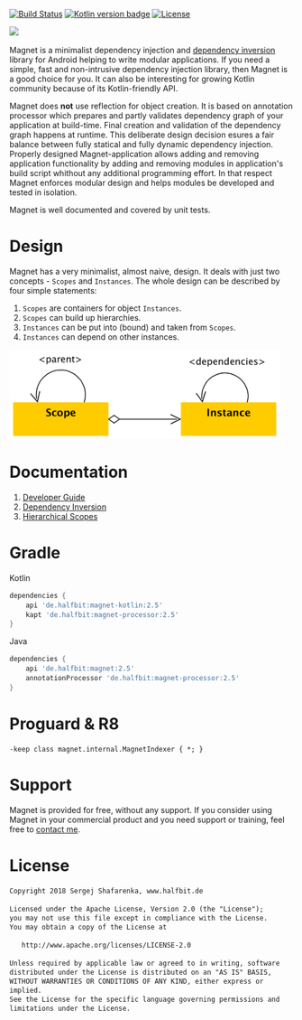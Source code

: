 [![Build Status](https://travis-ci.org/beworker/magnet.svg?branch=master)](https://travis-ci.org/beworker/magnet)
[![Kotlin version badge](https://img.shields.io/badge/kotlin-1.2.70-blue.svg)](http://kotlinlang.org/)
[![License](https://img.shields.io/badge/License-Apache%202.0-blue.svg)](http://www.apache.org/licenses/LICENSE-2.0)

<img src="https://halfbit.de/images/magnet/magnet-logo.png" width="80" />
<hr1> 

Magnet is a minimalist dependency injection and [dependency inversion][1] library for Android helping to write modular applications. If you need a simple, fast and non-intrusive dependency injection library, then Magnet is a good choice for you. It can also be interesting for growing Kotlin community because of its Kotlin-friendly API.

Magnet does **not** use reflection for object creation. It is based on annotation processor which prepares and partly validates dependency graph of your application at build-time. Final creation and validation of the dependency graph happens at runtime. This deliberate design decision esures a fair balance between fully statical and fully dynamic dependency injection. Properly designed Magnet-application allows adding and removing application functionality by adding and removing modules in application's build script whithout any additional programming effort. In that respect Magnet enforces modular design and helps modules be developed and tested in isolation.

Magnet is well documented and covered by unit tests.

# Design
Magnet has a very minimalist, almost naive, design. It deals with just two concepts - `Scopes` and `Instances`. The whole design can be described by four simple statements:

1. `Scopes` are containers for object `Instances`.
2. `Scopes` can build up hierarchies.
3. `Instances` can be put into (bound) and taken from `Scopes`.
4. `Instances` can depend on other instances.

<img src="documentation/images/design-diagram.png" width="480" />

# Documentation

1. [Developer Guide](https://www.halfbit.de/magnet/developer-guide/)
2. [Dependency Inversion][1]
3. [Hierarchical Scopes][2]

# Gradle

Kotlin
```gradle
dependencies {
    api 'de.halfbit:magnet-kotlin:2.5'
    kapt 'de.halfbit:magnet-processor:2.5'
}
```

Java
```gradle
dependencies {
    api 'de.halfbit:magnet:2.5'
    annotationProcessor 'de.halfbit:magnet-processor:2.5'
}
```

# Proguard & R8
```proguard 
-keep class magnet.internal.MagnetIndexer { *; }
```

# Support

Magnet is provided for free, without any support. If you consider using Magnet in your commercial product and you need support or training, feel free to <a href="mailto:info@halfbit.de?subject=Magnet,%20Technical%20support">contact me</a>.

# License
```
Copyright 2018 Sergej Shafarenka, www.halfbit.de

Licensed under the Apache License, Version 2.0 (the "License");
you may not use this file except in compliance with the License.
You may obtain a copy of the License at

   http://www.apache.org/licenses/LICENSE-2.0

Unless required by applicable law or agreed to in writing, software
distributed under the License is distributed on an "AS IS" BASIS,
WITHOUT WARRANTIES OR CONDITIONS OF ANY KIND, either express or implied.
See the License for the specific language governing permissions and
limitations under the License.
```

[1]: https://github.com/beworker/magnet/wiki/Dependency-inversion
[2]: https://github.com/beworker/magnet/wiki/Dependency-auto-scoping
